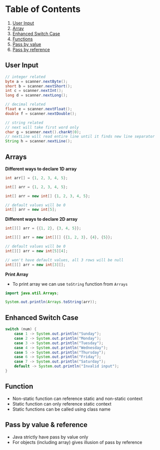 # Table of Contents

1. [User Input](https://github.com/ssm0801/DSA-using-Java/blob/master/Java_Basics/InputOutput.java)
2. [Array](https://github.com/ssm0801/DSA-using-Java/blob/master/Java_Basics/Array.java)
3. [Enhanced Switch Case](https://github.com/ssm0801/DSA-using-Java/blob/master/Java_Basics/EnhancedSwitch.java)
4. [Functions](https://github.com/ssm0801/DSA-using-Java/blob/master/Java_Basics/Functions.java)
5. [Pass by value](https://github.com/ssm0801/DSA-using-Java/blob/master/Java_Basics/PassByValue.java)
6. [Pass by reference](https://github.com/ssm0801/DSA-using-Java/blob/master/Java_Basics/PassByReference.java)

## User Input

```java
// integer related
byte a = scanner.nextByte();
short b = scanner.nextShort();
int c = scanner.nextInt();
long d = scanner.nextLong();

// decimal related
float e = scanner.nextFloat();
double f = scanner.nextDouble();

// string related
// next will take first word only
char g = scanner.next().charAt(0);
// nextLine will read entire line until it finds new line separator
String h = scanner.nextLine();
```

## Arrays

**Different ways to declare 1D array**

```java
int arr[] = {1, 2, 3, 4, 5};

int[] arr = {1, 2, 3, 4, 5};

int[] arr = new int[] {1, 2, 3, 4, 5};

// default values will be 0
int[] arr = new int[5];
```

**Different ways to declare 2D array**

```java
int[][] arr = {{1, 2}, {3, 4, 5}};

int[][] arr = new int[][] {{1, 2, 3}, {4}, {5}};

// default values will be 0
int[][] arr = new int[5][4];

// won't have default values, all 3 rows will be null
int[][] arr = new int[3][];
```

**Print Array**

- To print array we can use `toString` function from `Arrays`

```java
import java.util.Arrays;

System.out.println(Arrays.toString(arr));
```

## Enhanced Switch Case

```java
switch (num) {
    case 1 -> System.out.println("Sunday");
    case 2 -> System.out.println("Monday");
    case 3 -> System.out.println("Tuesday");
    case 4 -> System.out.println("Wednesday");
    case 5 -> System.out.println("Thursday");
    case 6 -> System.out.println("Friday");
    case 7 -> System.out.println("Saturday");
    default -> System.out.println("Invalid input");
}
```

## Function

- Non-static function can reference static and non-static context
- Static function can only reference static context
- Static functions can be called using class name

## Pass by value & reference

- Java strictly have pass by value only
- For objects (including array) gives illusion of pass by reference
